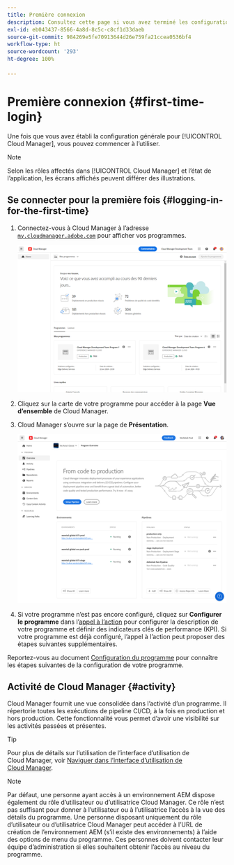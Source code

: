```yaml
---
title: Première connexion
description: Consultez cette page si vous avez terminé les configurations générales et que vous êtes prêt à utiliser Cloud Manager pour la première fois.
exl-id: eb043437-8566-4a8d-8c5c-c8cf1d33daeb
source-git-commit: 984269e5fe70913644d26e759fa21ccea0536bf4
workflow-type: ht
source-wordcount: '293'
ht-degree: 100%

---
```



# Première connexion {#first-time-login}

Une fois que vous avez établi la configuration générale pour [!UICONTROL Cloud Manager], vous pouvez commencer à l’utiliser.

>[!NOTE]
>
>Selon les rôles affectés dans [!UICONTROL Cloud Manager] et l’état de l’application, les écrans affichés peuvent différer des illustrations.

## Se connecter pour la première fois {#logging-in-for-the-first-time}

1. Connectez-vous à Cloud Manager à l’adresse [`my.cloudmanager.adobe.com`](https://my.cloudmanager.adobe.com/) pour afficher vos programmes.

   ![Console Cloud Manager](/help/assets/cloud-manager-console.png)

1. Cliquez sur la carte de votre programme pour accéder à la page **Vue d’ensemble** de Cloud Manager.

1. Cloud Manager s’ouvre sur la page de **Présentation**.

   ![Page de présentation de Cloud Manager](/help/assets/program-overview-page.png)

1. Si votre programme n’est pas encore configuré, cliquez sur **Configurer le programme** dans l’[appel à l’action](/help/getting-started/navigation.md#cta) pour configurer la description de votre programme et définir des indicateurs clés de performance (KPI). Si votre programme est déjà configuré, l’appel à l’action peut proposer des étapes suivantes supplémentaires.

Reportez-vous au document [Configuration du programme](/help/getting-started/program-setup.md) pour connaître les étapes suivantes de la configuration de votre programme.

## Activité de Cloud Manager {#activity}

Cloud Manager fournit une vue consolidée dans l’activité d’un programme. Il répertorie toutes les exécutions de pipeline CI/CD, à la fois en production et hors production. Cette fonctionnalité vous permet d’avoir une visibilité sur les activités passées et présentes.

>[!TIP]
>
>Pour plus de détails sur l’utilisation de l’interface d’utilisation de Cloud Manager, voir [Naviguer dans l’interface d’utilisation de Cloud Manager](/help/getting-started/navigation.md).

>[!NOTE]
>
>Par défaut, une personne ayant accès à un environnement AEM dispose également du rôle d’utilisateur ou d’utilisatrice Cloud Manager. Ce rôle n’est pas suffisant pour donner à l’utilisateur ou à l’utilisatrice l’accès à la vue des détails du programme. Une personne disposant uniquement du rôle d’utilisateur ou d’utilisatrice Cloud Manager peut accéder à l’URL de création de l’environnement AEM (s’il existe des environnements) à l’aide des options de menu du programme. Ces personnes doivent contacter leur équipe d’administration si elles souhaitent obtenir l’accès au niveau du programme.
